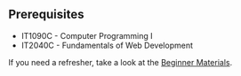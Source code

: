 ## Prerequisites

* IT1090C - Computer Programming I
* IT2040C - Fundamentals of Web Development

If you need a refresher, take a look at the [Beginner Materials](#beginner-materials).
